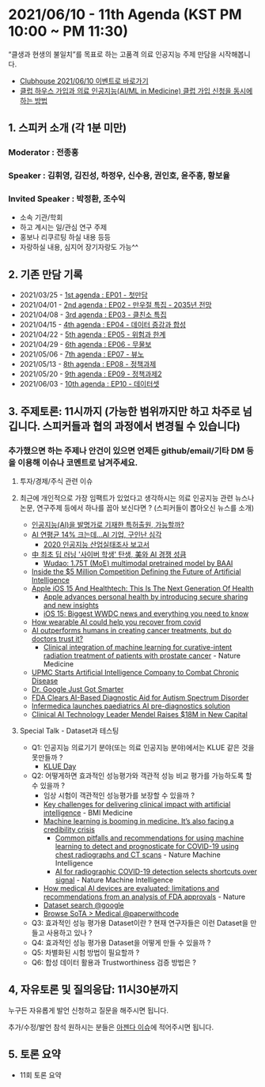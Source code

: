 # 2021/06/10 - 11th Agenda (KST PM 10:00 ~ PM 11:30)

“클생과 현생의 불일치”를 목표로 하는 고품격 의료 인공지능 주제 만담을 시작해봅니다. 

* [Clubhouse 2021/06/10 이벤트로 바로가기]()
* [클럽 하우스 가입과 의료 인공지능(AI/ML in Medicine) 클럽 가입 신청을 동시에 하는 방법](https://www.clubhouse.com/join/aiml-in-medicine/fvzQHLyQ?fbclid=IwAR0_nnP9gHvug6Mhs-8gpy7AK1Q-CGxiQG7f_hq49sfHNljQUCfVnxFVBg8)

## 1. 스피커 소개 (각 1분 미만)
### Moderator : 전종홍
### Speaker : 김휘영, 김진성, 하정우, 신수용, 권인호, 윤주흥, 황보율
### Invited Speaker : 박정환, 조수익 
* 소속 기관/학회
* 하고 계시는 일/관심 연구 주제
* 홍보나 리쿠르팅 하실 내용 등등
* 자랑하실 내용, 심지어 장기자랑도 가능^^

## 2. 기존 만담 기록 
* 2021/03/25 - [1st agenda : EP01 - 첫만담](/20210325-1st-agenda.md)
* 2021/04/01 - [2nd agenda : EP02 - 만우절 특집 - 2035년 전망](/20210401-2nd-agenda.md)
* 2021/04/08 - [3rd agenda : EP03 - 클친소 특집](/20210408-3rd-agenda.md)
* 2021/04/15 - [4th agenda : EP04 - 데이터 증강과 합성](/20210415-4th-agenda.md)
* 2021/04/22 - [5th agenda : EP05 - 위험과 한계](/20210422-5th-agenda.md)
* 2021/04/29 - [6th agenda : EP06 - 무물보](/20210429-6th-agenda.md)
* 2021/05/06 - [7th agenda : EP07 - 뷰노](/20210506-7th-agenda.md)
* 2021/05/13 - [8th agenda : EP08 - 정책과제](/20210513-8th-agenda.md)
* 2021/05/20 - [9th agenda : EP09 - 정책과제2](/20210520-9th-agenda.md)
* 2021/06/03 - [10th agenda : EP10 - 데이터셋](/20210603-10th-agenda.md)

## 3. 주제토론: 11시까지 (가능한 범위까지만 하고 차주로 넘깁니다. 스피커들과 협의 과정에서 변경될 수 있습니다)

### 추가했으면 하는 주제나 안건이 있으면 언제든 github/email/기타 DM 등을 이용해 이슈나 코멘트로 남겨주세요. 

1. 투자/경제/주식 관련 이슈 

2. 최근에 개인적으로 가장 임팩트가 있었다고 생각하시는 의료 인공지능 관련  뉴스나 논문, 연구주제 등에서 하나를 꼽아 보신다면 ? (스피커들이 뽑아오신 뉴스를 소개) 
   * [인공지능(AI)을 발명가로 기재한 특허출원, 가능할까?](https://www.epnc.co.kr/news/articleView.html?idxno=209585)
   * [AI 연평균 14% 크는데…AI 기업, 구인난 심각](https://www.edaily.co.kr/news/read?newsId=01853206629079096&mediaCodeNo=257)
      * [2020 인공지능 산업실태조사 보고서](https://spri.kr/posts/view/23214?code=research)
   * [中 최초 딥 러닝 '사이버 학생' 탄생, 美와 AI 경쟁 성큼](https://www.hankookilbo.com/News/Read/A2021060416260001864)
      * [Wudao: 1.75T (MoE) multimodal pretrained model by BAAI](https://www.globaltimes.cn/page/202106/1225172.shtml)
   * [Inside the $5 Million Competition Defining the Future of Artificial Intelligence](https://www.wired.com/sponsored/story/inside-the-dollar5-million-competition-defining-the-future-of-artificial-intelligence/) 
   * [Apple iOS 15 And Healthtech: This Is The Next Generation Of Health](https://www.forbes.com/sites/johnkoetsier/2021/06/07/apple-ios-15-and-healthtech-this-is-the-next-generation-of-health/)
      * [Apple advances personal health by introducing secure sharing and new insights](https://www.apple.com/newsroom/2021/06/apple-advances-personal-health-by-introducing-secure-sharing-and-new-insights/)
      * [iOS 15: Biggest WWDC news and everything you need to know](https://www.imore.com/ios-15-faq)
   * [How wearable AI could help you recover from covid](https://www.technologyreview.com/2021/06/09/1025889/wearable-ai-body-sensor-covid-chicago/)
   * [AI outperforms humans in creating cancer treatments, but do doctors trust it?](https://www.sciencedaily.com/releases/2021/06/210603111932.htm)
      * [Clinical integration of machine learning for curative-intent radiation treatment of patients with prostate cancer](https://www.nature.com/articles/s41591-021-01359-w) - Nature Medicine
   * [UPMC Starts Artificial Intelligence Company to Combat Chronic Disease](https://healthitanalytics.com/news/upmc-starts-artificial-intelligence-company-to-combat-chronic-disease)
   * [Dr. Google Just Got Smarter](https://www.cdotrends.com/story/15646/dr-google-just-got-smarter)
   * [FDA Clears AI-Based Diagnostic Aid for Autism Spectrum Disorder](https://www.psychiatryadvisor.com/home/news/fda-clears-ai-based-diagnostic-aid-for-autism-spectrum-disorder/)
   * [Infermedica launches paediatrics AI pre-diagnostics solution](https://www.med-technews.com/news/ai-and-vr-in-healthcare/infermedica-paediatrics-ai-pre-diagnostics-solution/)
   * [Clinical AI Technology Leader Mendel Raises $18M in New Capital](https://www.businesswire.com/news/home/20210607005621/en/Clinical-AI-Technology-Leader-Mendel-Raises-18M-in-New-Capital)


3. Special Talk - Dataset과 테스팅 
   * Q1: 인공지능 의료기기 분야(또는 의료 인공지능 분야)에서는 KLUE 같은 것을 못만들까 ? 
      * [KLUE Day](https://www.facebook.com/groups/TensorFlowKR/permalink/1489810094693377)
   * Q2: 어떻게하면 효과적인 성능평가와 객관적 성능 비교 평가를 가능하도록 할 수 있을까 ? 
      * 임상 시험이 객관적인 성능평가를 보장할 수 있을까 ? 
      * [Key challenges for delivering clinical impact with artificial intelligence](https://bmcmedicine.biomedcentral.com/articles/10.1186/s12916-019-1426-2) - BMI Medicine
      * [Machine learning is booming in medicine. It’s also facing a credibility crisis](https://www.statnews.com/2021/06/02/machine-learning-ai-methodology-research-flaws/)
          * [Common pitfalls and recommendations for using machine learning to detect and prognosticate for COVID-19 using chest radiographs and CT scans](https://www.nature.com/articles/s42256-021-00307-0) - Nature Machine Intelligence
          * [AI for radiographic COVID-19 detection selects shortcuts over signal](https://www.nature.com/articles/s42256-021-00338-7) - Nature Machine Intelligence
      * [How medical AI devices are evaluated: limitations and recommendations from an analysis of FDA approvals](https://www.nature.com/articles/s41591-021-01312-x.epdf?sharing_token=8BNOnt1UUOf0iPsJ9yU0J9RgN0jAjWel9jnR3ZoTv0M6PlZXWQqbgCrdZtSbNOnPDQlhZJ-fPz8LJ4JqCoxGYshqBh62049hIhMSEfJaE7pKaceG00AD1FUBHLZ5YShokEBQWoF6kBbZitEELPDqWu-9esaFE8DcbdQ1QAgRChw%3D&utm_source=STAT+Newsletters&utm_campaign=fdec4d0d0d-health_tech_4-6-21_COPY_01&utm_medium=email&utm_term=0_8cab1d7961-fdec4d0d0d-152708089) - Nature
      * [Dataset search @google](https://datasetsearch.research.google.com/)
      * [Browse SoTA > Medical @paperwithcode](https://paperswithcode.com/area/medical) 
   * Q3: 효과적인 성능 평가용 Dataset이란 ? 현재 연구자들은 이런 Dataset을 만들고 사용하고 있나 ? 
   * Q4: 효과적인 성능 평가용 Dataset을 어떻게 만들 수 있을까 ?   
   * Q5: 차별화된 시험 방법이 필요할까 ? 
   * Q6: 합성 데이터 활용과 Trustworthiness 검증 방법은 ? 

## 4, 자유토론 및 질의응답: 11시30분까지

누구든 자유롭게 발언 신청하고 질문을 해주시면 됩니다. 

추가/수정/발언 참석 원하시는 분들은 [아젠다 이슈](https://github.com/hollobit/AIML-in-Medicine-club/issues/11)에 적어주시면 됩니다. 

## 5. 토론 요약

* 11회 토론 요약 
